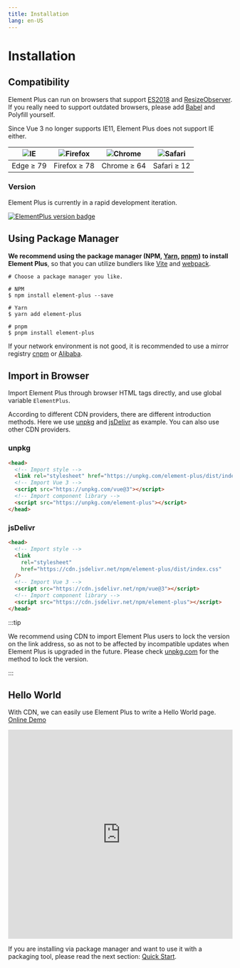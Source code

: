 ```yaml
---
title: Installation
lang: en-US
---
```


# Installation

## Compatibility

Element Plus can run on browsers that support [ES2018](https://caniuse.com/?feats=mdn-javascript_builtins_regexp_dotall,mdn-javascript_builtins_regexp_lookbehind_assertion,mdn-javascript_builtins_regexp_named_capture_groups,mdn-javascript_builtins_regexp_property_escapes,mdn-javascript_builtins_symbol_asynciterator,mdn-javascript_functions_method_definitions_async_generator_methods,mdn-javascript_grammar_template_literals_template_literal_revision,mdn-javascript_operators_destructuring_rest_in_objects,mdn-javascript_operators_spread_spread_in_destructuring,promise-finally) and [ResizeObserver](https://caniuse.com/resizeobserver).
If you really need to support outdated browsers, please add [Babel](https://babeljs.io/) and Polyfill yourself.

Since Vue 3 no longer supports IE11, Element Plus does not support IE either.

| ![IE](https://cdn.jsdelivr.net/npm/@browser-logos/edge/edge_32x32.png) | ![Firefox](https://cdn.jsdelivr.net/npm/@browser-logos/firefox/firefox_32x32.png) | ![Chrome](https://cdn.jsdelivr.net/npm/@browser-logos/chrome/chrome_32x32.png) | ![Safari](https://cdn.jsdelivr.net/npm/@browser-logos/safari/safari_32x32.png) |
| ---------------------------------------------------------------------- | --------------------------------------------------------------------------------- | ------------------------------------------------------------------------------ | ------------------------------------------------------------------------------ |
| Edge ≥ 79                                                              | Firefox ≥ 78                                                                      | Chrome ≥ 64                                                                    | Safari ≥ 12                                                                    |

### Version

Element Plus is currently in a rapid development iteration.

[![ElementPlus version badge](https://img.shields.io/npm/v/element-plus.svg?style=flat-square)](https://www.npmjs.org/package/element-plus)

## Using Package Manager

**We recommend using the package manager (NPM, [Yarn](https://classic.yarnpkg.com/lang/en/), [pnpm](https://pnpm.io/)) to install Element Plus**,
so that you can utilize bundlers like [Vite](https://vitejs.dev) and
[webpack](https://webpack.js.org/).

```shell
# Choose a package manager you like.

# NPM
$ npm install element-plus --save

# Yarn
$ yarn add element-plus

# pnpm
$ pnpm install element-plus
```

If your network environment is not good, it is recommended to use a mirror registry [cnpm](https://github.com/cnpm/cnpm) or [Alibaba](https://registry.npmmirror.com/).

## Import in Browser

Import Element Plus through browser HTML tags directly, and use global variable `ElementPlus`.

According to different CDN providers, there are different introduction methods.
Here we use [unpkg](https://unpkg.com) and [jsDelivr](https://jsdelivr.com) as example.
You can also use other CDN providers.

### unpkg

```html
<head>
  <!-- Import style -->
  <link rel="stylesheet" href="https://unpkg.com/element-plus/dist/index.css" />
  <!-- Import Vue 3 -->
  <script src="https://unpkg.com/vue@3"></script>
  <!-- Import component library -->
  <script src="https://unpkg.com/element-plus"></script>
</head>
```

### jsDelivr

```html
<head>
  <!-- Import style -->
  <link
    rel="stylesheet"
    href="https://cdn.jsdelivr.net/npm/element-plus/dist/index.css"
  />
  <!-- Import Vue 3 -->
  <script src="https://cdn.jsdelivr.net/npm/vue@3"></script>
  <!-- Import component library -->
  <script src="https://cdn.jsdelivr.net/npm/element-plus"></script>
</head>
```

:::tip

We recommend using CDN to import Element Plus users to lock the version
on the link address, so as not to be affected by incompatible updates when Element Plus
is upgraded in the future. Please check [unpkg.com](https://unpkg.com) for
the method to lock the version.

:::

## Hello World

With CDN, we can easily use Element Plus to
write a Hello World page. [Online Demo](https://codepen.io/iamkun/pen/YzWMaVr)

<iframe height="469" style="width: 100%;" scrolling="no" title="YzWMaVr" src="https://codepen.io/iamkun/embed/YzWMaVr?height=469&theme-id=light&default -tab=html,result" frameborder="no" loading="lazy" allowtransparency="true" allowfullscreen="true">
  See the Pen <a href='https://codepen.io/iamkun/pen/YzWMaVr'>YzWMaVr</a> by iamkun
  (<a href='https://codepen.io/iamkun'>@iamkun</a>) on <a href='https://codepen.io'>CodePen</a>.
</iframe>

If you are installing via package manager and want to use it with
a packaging tool, please read the
next section: [Quick Start](/en-US/guide/quickstart).
